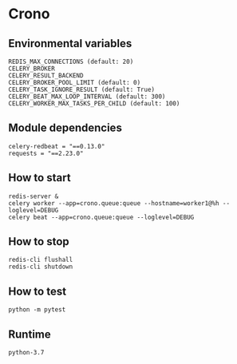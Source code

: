 # Crono

## Environmental variables
	
	REDIS_MAX_CONNECTIONS (default: 20)	
	CELERY_BROKER
	CELERY_RESULT_BACKEND
	CELERY_BROKER_POOL_LIMIT (default: 0)
	CELERY_TASK_IGNORE_RESULT (default: True)
	CELERY_BEAT_MAX_LOOP_INTERVAL (default: 300)
	CELERY_WORKER_MAX_TASKS_PER_CHILD (default: 100)

## Module dependencies

	celery-redbeat = "==0.13.0"
	requests = "==2.23.0"

## How to start

	redis-server &
	celery worker --app=crono.queue:queue --hostname=worker1@%h --loglevel=DEBUG
	celery beat --app=crono.queue:queue --loglevel=DEBUG

## How to stop

	redis-cli flushall
	redis-cli shutdown

## How to test

	python -m pytest

## Runtime

	python-3.7
